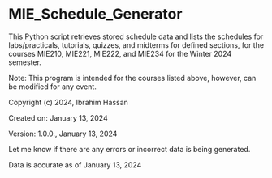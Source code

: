 # MIE_Schedule_Generator
This Python script retrieves stored schedule data and lists the schedules for labs/practicals, tutorials, quizzes, and midterms for defined sections, for the courses MIE210, MIE221, MIE222, and MIE234 for the Winter 2024 semester.

Note: This program is intended for the courses listed above, however, can be
      modified for any event.

Copyright (c) 2024, Ibrahim Hassan

Created on: January 13, 2024

Version: 1.0.0., January 13, 2024

Let me know if there are any errors or incorrect data is being generated.

Data is accurate as of January 13, 2024
